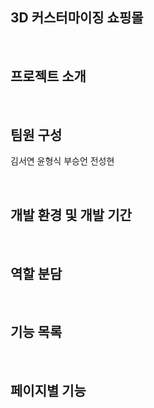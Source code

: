 ## 3D 커스터마이징 쇼핑몰

<br>

## 프로젝트 소개

<br>

## 팀원 구성

김서연
윤형식
부승언
전성현

<br>

## 개발 환경 및 개발 기간

<br>

## 역할 분담

<br>

## 기능 목록

<br>

## 페이지별 기능

